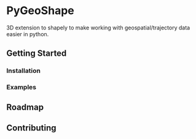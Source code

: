 # PyGeoShape
3D extension to shapely to make working with geospatial/trajectory data easier in python.

## Getting Started

### Installation

### Examples

## Roadmap

## Contributing
